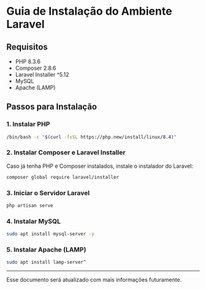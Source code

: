 # Guia de Instalação do Ambiente Laravel

## Requisitos

- PHP 8.3.6
- Composer 2.8.6
- Laravel Installer ^5.12
- MySQL
- Apache (LAMP)

## Passos para Instalação

### 1. Instalar PHP

```bash
/bin/bash -c "$(curl -fsSL https://php.new/install/linux/8.4)"
```

### 2. Instalar Composer e Laravel Installer

Caso já tenha PHP e Composer instalados, instale o instalador do Laravel:

```bash
composer global require laravel/installer
```

### 3. Iniciar o Servidor Laravel

```bash
php artisan serve
```

### 4. Instalar MySQL

```bash
sudo apt install mysql-server -y
```

### 5. Instalar Apache (LAMP)

```bash
sudo apt install lamp-server^
```

---

Esse documento será atualizado com mais informações futuramente.

